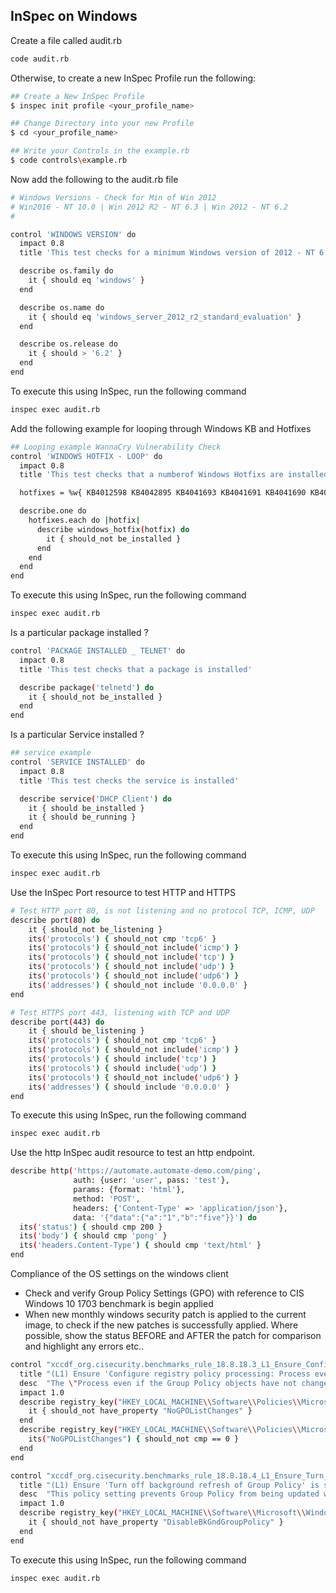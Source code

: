## InSpec on Windows

Create a file called audit.rb
```bash
code audit.rb
```

Otherwise, to create a new InSpec Profile run the following:
```bash
## Create a New InSpec Profile
$ inspec init profile <your_profile_name>

## Change Directory into your new Profile
$ cd <your_profile_name>

## Write your Controls in the example.rb
$ code controls\example.rb
```


Now add the following to the audit.rb file

```bash
# Windows Versions - Check for Min of Win 2012
# Win2016 - NT 10.0 | Win 2012 R2 - NT 6.3 | Win 2012 - NT 6.2
#

control 'WINDOWS VERSION' do
  impact 0.8
  title 'This test checks for a minimum Windows version of 2012 - NT 6.2.0'

  describe os.family do
    it { should eq 'windows' }
  end

  describe os.name do
    it { should eq 'windows_server_2012_r2_standard_evaluation' }
  end

  describe os.release do
    it { should > '6.2' }
  end
end
```

To execute this using InSpec, run the following command

```bash
inspec exec audit.rb
```

Add the following example for looping through Windows KB and Hotfixes

```bash
## Looping example WannaCry Vulnerability Check
control 'WINDOWS HOTFIX - LOOP' do
  impact 0.8
  title 'This test checks that a numberof Windows Hotfixs are installed - Looping Example'

  hotfixes = %w{ KB4012598 KB4042895 KB4041693 KB4041691 KB4041690 KB4041689 KB4041681 KB4039396 KB4038803 KB4038801 KB4038799 KB4038797 KB4038792 KB4038783 KB4038782 KB4038781 KB4038777 KB4038774 KB4038220 KB4034681 KB4034670 KB4034668 KB4034665 KB4034664 KB4034663 KB4034661 KB4034660 KB4034659 KB4034658 KB4032695 KB4032693 KB4025344 KB4025341 KB4025340 KB4025339 KB4025338 KB4025336 KB4025335 KB4025334 KB4025332 KB4025331 KB4022724 KB4022723 KB4022722 KB4022721 KB4022720 KB4022719 KB4022718 KB4022717 KB4022168 KB4019474 KB4019473 KB4019472 KB4019265 KB4019264 KB4019263 KB4019218 KB4019217 KB4019216 KB4019215 KB4019214 KB4019213 KB4016637 KB4016636 KB4016635 KB4015554 KB4015553 KB4015552 KB4015551 KB4015550 KB4015549 KB4015221 KB4015219 KB4015217 KB4013429 KB4013198 KB4012606 KB4012220 KB4012219 KB4012218 KB4012217 KB4012216 KB4012215 KB4012214 KB4012213 KB4012212 }

  describe.one do
    hotfixes.each do |hotfix|
      describe windows_hotfix(hotfix) do
        it { should_not be_installed }
      end
    end
  end
end
```

To execute this using InSpec, run the following command

```bash
inspec exec audit.rb
```

Is a particular package installed ?

```bash
control 'PACKAGE INSTALLED _ TELNET' do
  impact 0.8
  title 'This test checks that a package is installed'

  describe package('telnetd') do
    it { should_not be_installed }
  end
end
```

Is a particular Service installed ?

```bash
## service example
control 'SERVICE INSTALLED' do
  impact 0.8
  title 'This test checks the service is installed'

  describe service('DHCP Client') do
    it { should be_installed }
    it { should be_running }
  end
end
```

To execute this using InSpec, run the following command

```bash
inspec exec audit.rb
```
Use the InSpec Port resource to test HTTP and HTTPS

```bash
# Test HTTP port 80, is not listening and no protocol TCP, ICMP, UDP
describe port(80) do
    it { should_not be_listening }
    its('protocols') { should_not cmp 'tcp6' }
    its('protocols') { should_not include('icmp') }
    its('protocols') { should_not include('tcp') }
    its('protocols') { should_not include('udp') }
    its('protocols') { should_not include('udp6') }
    its('addresses') { should_not include '0.0.0.0' }
end

# Test HTTPS port 443, listening with TCP and UDP
describe port(443) do
    it { should be_listening }
    its('protocols') { should_not cmp 'tcp6' }
    its('protocols') { should_not include('icmp') }
    its('protocols') { should include('tcp') }
    its('protocols') { should include('udp') }
    its('protocols') { should_not include('udp6') }
    its('addresses') { should include '0.0.0.0' }
end
```

To execute this using InSpec, run the following command

```bash
inspec exec audit.rb
```

Use the http InSpec audit resource to test an http endpoint.

```bash
describe http('https://automate.automate-demo.com/ping',
              auth: {user: 'user', pass: 'test'},
              params: {format: 'html'},
              method: 'POST',
              headers: {'Content-Type' => 'application/json'},
              data: '{"data":{"a":"1","b":"five"}}') do
  its('status') { should cmp 200 }
  its('body') { should cmp 'pong' }
  its('headers.Content-Type') { should cmp 'text/html' }
end
```

Compliance of the OS settings on the windows client
- Check and verify Group Policy Settings (GPO) with reference to CIS Windows 10 1703 benchmark is begin applied
- When new monthly windows security patch is applied to the current image, to check if the new patches is successfully applied. Where possible, show the status BEFORE and AFTER the patch for comparison and highlight any errors etc..


```bash
control "xccdf_org.cisecurity.benchmarks_rule_18.8.18.3_L1_Ensure_Configure_registry_policy_processing_Process_even_if_the_Group_Policy_objects_have_not_changed_is_set_to_Enabled_TRUE" do
  title "(L1) Ensure 'Configure registry policy processing: Process even if the Group Policy objects have not changed' is set to 'Enabled: TRUE'"
  desc  "The \"Process even if the Group Policy objects have not changed\" option updates and reapplies policies even if the policies have not changed."
  impact 1.0
  describe registry_key("HKEY_LOCAL_MACHINE\\Software\\Policies\\Microsoft\\Windows\\Group Policy\\{35378EAC-683F-11D2-A89A-00C04FBBCFA2}") do
    it { should_not have_property "NoGPOListChanges" }
  end
  describe registry_key("HKEY_LOCAL_MACHINE\\Software\\Policies\\Microsoft\\Windows\\Group Policy\\{35378EAC-683F-11D2-A89A-00C04FBBCFA2}") do
    its("NoGPOListChanges") { should_not cmp == 0 }
  end
end

control "xccdf_org.cisecurity.benchmarks_rule_18.8.18.4_L1_Ensure_Turn_off_background_refresh_of_Group_Policy_is_set_to_Disabled" do
  title "(L1) Ensure 'Turn off background refresh of Group Policy' is set to 'Disabled'"
  desc  "This policy setting prevents Group Policy from being updated while the computer is in use."
  impact 1.0
  describe registry_key("HKEY_LOCAL_MACHINE\\Software\\Microsoft\\Windows\\CurrentVersion\\Policies\\System") do
    it { should_not have_property "DisableBkGndGroupPolicy" }
  end
end
```

To execute this using InSpec, run the following command

```bash
inspec exec audit.rb
```
